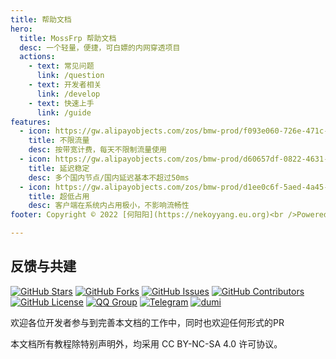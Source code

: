 ```yaml
---
title: 帮助文档
hero:
  title: MossFrp 帮助文档
  desc: 一个轻量，便捷，可白嫖的内网穿透项目
  actions:
    - text: 常见问题
      link: /question
    - text: 开发者相关
      link: /develop
    - text: 快速上手
      link: /guide
features:
  - icon: https://gw.alipayobjects.com/zos/bmw-prod/f093e060-726e-471c-a53e-e988ed3f560c/kj9t9sk7_w144_h144.png
    title: 不限流量
    desc: 按带宽计费，每天不限制流量使用
  - icon: https://gw.alipayobjects.com/zos/bmw-prod/d60657df-0822-4631-9d7c-e7a869c2f21c/k79dmz3q_w126_h126.png
    title: 延迟稳定
    desc: 多个国内节点/国内延迟基本不超过50ms
  - icon: https://gw.alipayobjects.com/zos/bmw-prod/d1ee0c6f-5aed-4a45-a507-339a4bfe076c/k7bjsocq_w144_h144.png
    title: 超低占用
    desc: 客户端在系统内占用极小，不影响流畅性
footer: Copyright © 2022 [何阳阳](https://nekoyyang.eu.org)<br />Powered by [dumi](https://d.umijs.org)

---
```


## 反馈与共建
[![GitHub Stars](https://img.shields.io/github/stars/MossFrp/MossFrpWiki-3.0?style=flat-square)](https://github.com/MossFrp/MossFrpWiki-3.0/stargazers)
[![GitHub Forks](https://img.shields.io/github/forks/MossFrp/MossFrpWiki-3.0?style=flat-square)](https://github.com/MossFrp/MossFrpWiki-3.0/network)
[![GitHub Issues](https://img.shields.io/github/issues/MossFrp/MossFrpWiki-3.0?style=flat-square)](https://github.com/MossFrp/MossFrpWiki-3.0/issues)
[![GitHub Contributors](https://img.shields.io/github/contributors/MossFrp/MossFrpWiki-3.0?style=flat-square)](https://github.com/MossFrp/MossFrpWiki-3.0/graphs/contributors)
[![GitHub License](https://img.shields.io/github/license/MossFrp/MossFrpWiki-3.0?style=flat-square)](https://github.com/MossFrp/MossFrpWiki-3.0/blob/main/LICENSE)
[![QQ Group](https://img.shields.io/badge/QQ%20Group-646615711-12B7F5?style=flat-square)](https://jq.qq.com/?_wv=1027&k=qdI1dRtq)
[![Telegram](https://img.shields.io/badge/Telegram-MossFrp-blue.svg?style=flat-square)](https://t.me/MossFrp)
[![dumi](https://img.shields.io/badge/docs%20by-dumi-blue)](https://github.com/umijs/dumi)

欢迎各位开发者参与到完善本文档的工作中，同时也欢迎任何形式的PR

本文档所有教程除特别声明外，均采用 CC BY-NC-SA 4.0 许可协议。

